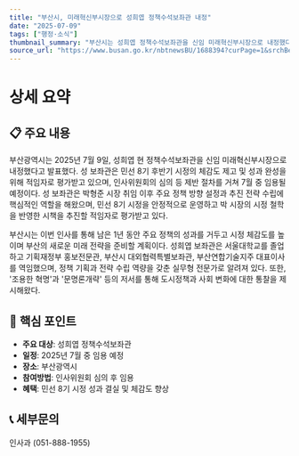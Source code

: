 ```yaml
---
title: "부산시, 미래혁신부시장으로 성희엽 정책수석보좌관 내정"
date: "2025-07-09"
tags: ["행정·소식"]
thumbnail_summary: "부산시는 성희엽 정책수석보좌관을 신임 미래혁신부시장으로 내정했다."
source_url: "https://www.busan.go.kr/nbtnewsBU/1688394?curPage=1&srchBeginDt=&srchEndDt=&srchKey=&srchText="
---
```


# 상세 요약

## 📋 주요 내용
부산광역시는 2025년 7월 9일, 성희엽 현 정책수석보좌관을 신임 미래혁신부시장으로 내정했다고 발표했다. 성 보좌관은 민선 8기 후반기 시정의 체감도 제고 및 성과 완성을 위해 적임자로 평가받고 있으며, 인사위원회의 심의 등 제반 절차를 거쳐 7월 중 임용될 예정이다. 성 보좌관은 박형준 시장 취임 이후 주요 정책 방향 설정과 추진 전략 수립에 핵심적인 역할을 해왔으며, 민선 8기 시정을 안정적으로 운영하고 박 시장의 시정 철학을 반영한 시책을 추진할 적임자로 평가받고 있다.

부산시는 이번 인사를 통해 남은 1년 동안 주요 정책의 성과를 거두고 시정 체감도를 높이며 부산의 새로운 미래 전략을 준비할 계획이다. 성희엽 보좌관은 서울대학교를 졸업하고 기획재정부 홍보전문관, 부산시 대외협력특별보좌관, 부산연합기술지주 대표이사를 역임했으며, 정책 기획과 전략 수립 역량을 갖춘 실무형 전문가로 알려져 있다. 또한, '조용한 혁명'과 '문명론개략' 등의 저서를 통해 도시정책과 사회 변화에 대한 통찰을 제시해왔다.

## 🎯 핵심 포인트
- **주요 대상**: 성희엽 정책수석보좌관
- **일정**: 2025년 7월 중 임용 예정
- **장소**: 부산광역시
- **참여방법**: 인사위원회 심의 후 임용
- **혜택**: 민선 8기 시정 성과 결실 및 체감도 향상

## 📞 세부문의
인사과 (051-888-1955)